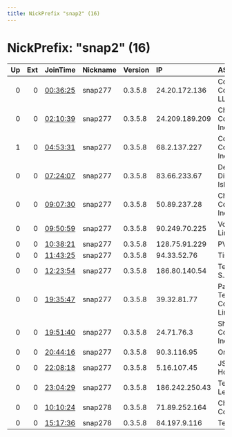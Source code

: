 ```yaml
---
title: NickPrefix "snap2" (16)
---
```


# NickPrefix: "snap2" (16)

|   Up |   Ext | JoinTime                                                                                            | Nickname   | Version   | IP             | AS                                       | CC   |   ORp |   Dirp | OS    | Contact   |   eFamMembers |
|-----:|------:|:----------------------------------------------------------------------------------------------------|:-----------|:----------|:---------------|:-----------------------------------------|:-----|------:|-------:|:------|:----------|--------------:|
|    0 |     0 | [00:36:25](https://metrics.torproject.org/rs.html#details/0B9A76E20954CC6E3F51CFEBA823588E52C1136B) | snap277    | 0.3.5.8   | 24.20.172.136  | Comcast Cable Communications, LLC        | us   | 35215 |      0 | Linux | None      |             1 |
|    0 |     0 | [02:10:39](https://metrics.torproject.org/rs.html#details/383C8FAF3F7AA4DDD4B5C7B287BFD88453B49C7A) | snap277    | 0.3.5.8   | 24.209.189.209 | Charter Communications Inc               | us   | 45121 |      0 | Linux | None      |             1 |
|    1 |     0 | [04:53:31](https://metrics.torproject.org/rs.html#details/54AA3FDF04FC3BFF90B95772B4F8881576EEB99C) | snap277    | 0.3.5.8   | 68.2.137.227   | Cox Communications Inc.                  | us   | 36809 |      0 | Linux | None      |             1 |
|    0 |     0 | [07:24:07](https://metrics.torproject.org/rs.html#details/0075E3B10DA7BE70B2C9F6CFBBC89D0261DB6F3D) | snap277    | 0.3.5.8   | 83.66.233.67   | Demiroren Tv Digital Platform Isletmecil | tr   | 43217 |      0 | Linux | None      |             1 |
|    0 |     0 | [09:07:30](https://metrics.torproject.org/rs.html#details/EA464B1884EFF49C9294D37189D265CC70E29C78) | snap277    | 0.3.5.8   | 50.89.237.28   | Charter Communications, Inc              | us   | 40665 |      0 | Linux | None      |             1 |
|    0 |     0 | [09:50:59](https://metrics.torproject.org/rs.html#details/86FFD29CDDCAF6DF03A63B6A4BEEC8CA248AC21F) | snap277    | 0.3.5.8   | 90.249.70.225  | Vodafone Limited                         | gb   | 35573 |      0 | Linux | None      |             1 |
|    0 |     0 | [10:38:21](https://metrics.torproject.org/rs.html#details/72F784ED2603863DD45ABE4935CF9F748B0C6AF6) | snap277    | 0.3.5.8   | 128.75.91.229  | PVimpelCom                               | ru   | 37747 |      0 | Linux | None      |             1 |
|    0 |     0 | [11:43:25](https://metrics.torproject.org/rs.html#details/A10F8BD424D44EF57A5AD45A56B55526AD6652FE) | snap277    | 0.3.5.8   | 94.33.52.76    | Tiscali SpA                              | it   | 34739 |      0 | Linux | None      |             1 |
|    0 |     0 | [12:23:54](https://metrics.torproject.org/rs.html#details/4A8A3D6ED3F709299C99D1F71D99133C5D673D26) | snap277    | 0.3.5.8   | 186.80.140.54  | Telmex Colombia S.A.                     | co   | 42621 |      0 | Linux | None      |             1 |
|    0 |     0 | [19:35:47](https://metrics.torproject.org/rs.html#details/64B329453BC5F18F550D85D54881C2D7BEAC306D) | snap277    | 0.3.5.8   | 39.32.81.77    | Pakistan Telecom Company Limited         | pk   | 32883 |      0 | Linux | None      |             1 |
|    0 |     0 | [19:51:40](https://metrics.torproject.org/rs.html#details/512D6FBAF572CFE4C71232D3CC18DA0EBAA14AA4) | snap277    | 0.3.5.8   | 24.71.76.3     | Shaw Communications Inc.                 | ca   | 43259 |      0 | Linux | None      |             1 |
|    0 |     0 | [20:44:16](https://metrics.torproject.org/rs.html#details/4EBC8200E56AD726DD08B334567B4BC103700E75) | snap277    | 0.3.5.8   | 90.3.116.95    | Orange                                   | fr   | 40047 |      0 | Linux | None      |             1 |
|    0 |     0 | [22:08:18](https://metrics.torproject.org/rs.html#details/4DCDA98ECF925BEC61E59F4A3F1052BB60A9A05A) | snap277    | 0.3.5.8   | 5.16.107.45    | JSC ER-Telecom Holding                   | ru   | 34285 |      0 | Linux | None      |             1 |
|    0 |     0 | [23:04:29](https://metrics.torproject.org/rs.html#details/32225FC1A443EB8C78E80B1C66ED70649A92AC9B) | snap277    | 0.3.5.8   | 186.242.250.43 | Telemar Norte Leste S.A.                 | br   | 45731 |      0 | Linux | None      |             1 |
|    0 |     0 | [10:10:24](https://metrics.torproject.org/rs.html#details/D8821A4D83EB38A1E7B460DE20F9B45D3EFF84FF) | snap278    | 0.3.5.8   | 71.89.252.164  | Charter Communications                   | us   | 35913 |      0 | Linux | None      |             1 |
|    0 |     0 | [15:17:36](https://metrics.torproject.org/rs.html#details/9366B7CD4B039677267DBDF6D1EC67871BB35DEC) | snap278    | 0.3.5.8   | 84.197.9.116   | Telenet BVBA                             | be   | 38335 |      0 | Linux | None      |             1 |
